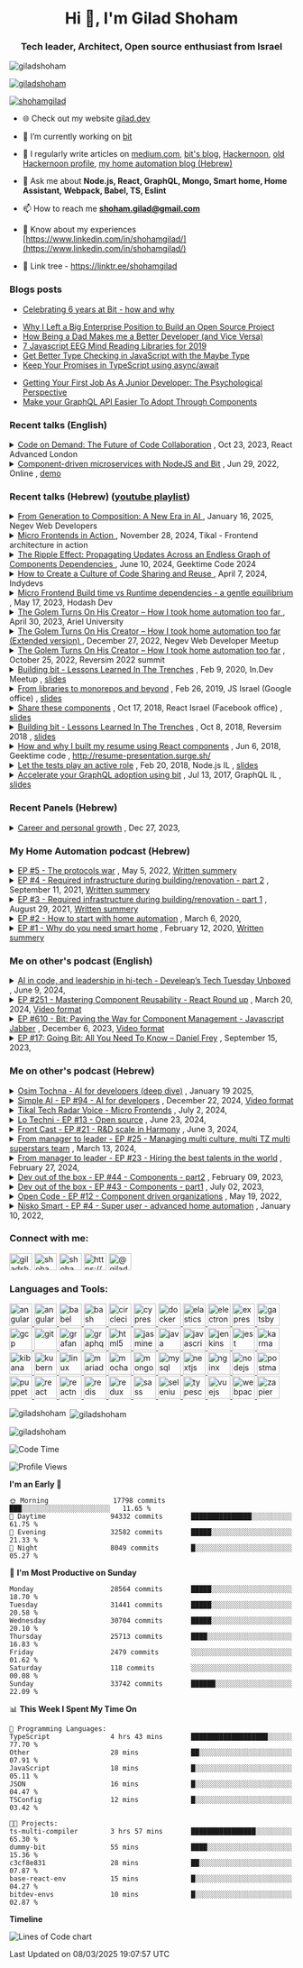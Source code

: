 <!--
**GiladShoham/GiladShoham** is a ✨ _special_ ✨ repository because its `README.md` (this file) appears on your GitHub profile.

Here are some ideas to get you started:

- 🔭 I’m currently working on ...
- 🌱 I’m currently learning ...
- 👯 I’m looking to collaborate on ...
- 🤔 I’m looking for help with ...
- 💬 Ask me about ...
- 📫 How to reach me: ...
- 😄 Pronouns: ...
- ⚡ Fun fact: ...
-->

<h1 align="center">Hi 👋, I'm Gilad Shoham</h1>
<h3 align="center">Tech leader, Architect, Open source enthusiast from Israel</h3>

<p align="left"> <img src="https://komarev.com/ghpvc/?username=giladshoham&label=Profile%20views&color=0e75b6&style=flat-square" alt="giladshoham" /> </p>

<p align="left"> <a href="https://github.com/ryo-ma/github-profile-trophy"><img src="https://github-profile-trophy.vercel.app/?username=giladshoham" alt="giladshoham" /></a> </p>

<p align="left"> <a href="https://x.com/shohamgilad" target="blank"><img src="https://img.shields.io/twitter/follow/shohamgilad?logo=x&style=for-the-badge" alt="shohamgilad" /></a> </p>

- 🌐 Check out my website [gilad.dev](https://gilad.dev)  

- 🔭 I’m currently working on [bit](https://github.com/teambit/bit)

- 📝 I regularly write articles on [medium.com](https://medium.com/@giladshoham), [bit's blog](https://bit.cloud/blog/author/shohamgilad), [Hackernoon](https://hackernoon.com/u/shohamgilad), [old Hackernoon profile](https://hackernoon.com/u/giladshoham), [my home automation blog (Hebrew)](https://dira-lehaskil.com/)

- 💬 Ask me about **Node.js, React, GraphQL, Mongo, Smart home, Home Assistant, Webpack, Babel, TS, Eslint**

- 📫 How to reach me **shoham.gilad@gmail.com**

- 📄 Know about my experiences [https://www.linkedin.com/in/shohamgilad/](https://www.linkedin.com/in/shohamgilad/)

- 🔗 Link tree - https://linktr.ee/shohamgilad

### Blogs posts

- [Celebrating 6 years at Bit - how and why](https://bit.ly/6-years-bit)
<!-- BLOG-POST-LIST:START -->
- [Why I Left a Big Enterprise Position to Build an Open Source Project](https://blog.bitsrc.io/why-i-left-a-big-enterprise-position-to-build-an-open-source-project-e6958c810745?source=rss-8311225defe2------2)
- [How Being a Dad Makes me a Better Developer &lpar;and Vice Versa&rpar;](https://medium.com/hackernoon/how-being-a-dad-makes-me-a-better-developer-and-vice-versa-85a92884eeaf?source=rss-8311225defe2------2)
- [7 Javascript EEG Mind Reading Libraries for 2019](https://blog.bitsrc.io/7-javascript-eeg-mind-reading-libraries-for-2018-9a8e28544cd7?source=rss-8311225defe2------2)
- [Get Better Type Checking in JavaScript with the Maybe Type](https://blog.bitsrc.io/get-better-type-checking-in-javascript-with-the-maybe-type-e7f70b23b505?source=rss-8311225defe2------2)
- [Keep Your Promises in TypeScript using async/await](https://blog.bitsrc.io/keep-your-promises-in-typescript-using-async-await-7bdc57041308?source=rss-8311225defe2------2)
<!-- BLOG-POST-LIST:END -->
- [Getting Your First Job As A Junior Developer: The Psychological Perspective](https://bit.ly/juniors-hire)
- [Make your GraphQL API Easier To Adopt Through Components](https://bit.ly/graphql-api-components)

### Recent talks (English)  

<details>
  <summary>
    <a href="https://bit.ly/react-advanced-cod">Code on Demand: The Future of Code Collaboration</a>
    <span>, Oct 23, 2023, React Advanced London</span>
  </summary>
  <div>
What if you could use code the same way you use Netflix or Spotify?

Imagine your entire code base organized as small components on the cloud, where you can import only what you need into any workspace. In fact, you can create an ad hoc workspace where you can use and modify only the components you need and export them back.

In order to use code on demand, components need to be independent entities, which means that they have to include their source code, configuration and dependencies. This allows you to version them independently and import them into small dynamic workspaces which are then made much easier to navigate, setup and build. Independent component versioning also makes for independent teams, because this separates publishing updates from consuming them.

When all your organization’s components are in the cloud, teams can discover them, discuss changes and visualize relationships, making collaboration between teams much simpler.

Alongside its many advantages, this paradigm shift brings about considerable challenges, which may explain why this is not the standard way to manage code today. This talk is about the tools and methodologies required to overcome these challenges.

  </div>
</details>

<details>
  <summary>
    <a href="https://bit.ly/cd-ms">Component-driven microservices with NodeJS and Bit</a>
    <span>, Jun 29, 2022, Online ,</span>
    <a href="https://bit.cloud/shohamgilad/ms-demo">demo</a>
  </summary>
  <div>
We all love components on the frontend, but have you tried them on the backend?

In this live coding session, Gilad, Bit's VP R&D, will show you how to compose component-driven microservices using NodeJS, Express and Bit. 

Join him to learn how to:
- Compose 2 component-driven microservices from scratch.
- Easily add, modify, and remove components from your services.
- Share managed components between services to radically speed up backend development. 
- Easily manage dependencies and updates between components and services.
- Gradually build a reusable toolbox of backend components.
- Modify and update components in the context of another service or project.
- Avoid configs and have a smooth dev experience.


  </div>
</details>

### Recent talks (Hebrew) (<a href="https://bit.ly/gilad-shoham-talks">youtube playlist</a>) 
<details>
  <summary>
    <a href="https://bit.ly/nwd-ai">
From Generation to Composition: A New Era in AI
    </a>
    <span>, January 16, 2025, Negev Web Developers</span>
  </summary>
  <div>
AI code generators excel in benchmarks but often fall short in the real world. Why haven’t they revolutionized development? Because they generate code snippets that lack context, duplicate functionality, require manual integration, and can introduce errors.
This talk presents a new approach to code generation that reuses existing code, follows company standards, tests for impact, and generates fully executable components ready for integration.
  </div>
</details>

<details>
  <summary>
    <a href="https://bit.ly/mf-in-action">
Micro Frontends in Action
    </a>
    <span>, November 28, 2024, Tikal - Frontend architecture in action</span>
  </summary>
  <div>
Join Gilad, from Bit, as he shares practical insights from helping organizations of various sizes transition from monolithic frontends to micro frontends. Drawing from real-world examples, this talk will explore what worked, what didn’t, and how his team approached breaking down large frontends into modular, scalable components. Attendees will gain a deeper understanding of different approaches like runtime vs. build time composition, the pros and cons of each, and key questions to consider when choosing the right architecture for their needs.
  </div>
</details>

<details>
  <summary>
    <a href="https://bit.ly/ripple-geektime">
The Ripple Effect: Propagating Updates Across an Endless Graph of Components Dependencies
    </a>
    <span>, June 10, 2024, Geektime Code 2024</span>
  </summary>
  <div>
Component-driven development is an increasingly popular development strategy. It enables autonomous teams to simultaneously deliver components that are independently built and versioned. 

The composition of independent components, from the most elementary ones all the way to full systems, generates large and complex graphs of dependencies. Updating a single component can cause a ‘ripple effect’ where multiple composite components, at different levels of the composition hierarchies, are affected. This talk is about some of the challenges of propagating these updates at scale and proposed solutions, such as:

1. How you can automate updates across a massive dependency graph and still feel safe with your updates (and why SemVer is not enough).
2. How to optimize update propagation times.
3. How to communicate and collaborate over updates like breaking API changes or deprecations.
4. How to gain insights into the relations between your organization’s code components, teams and products
5. How to enforce policies using the organization’s dependency graph.

Implementing such solutions can vastly improve an organization’s dev velocity and product consistency and stability.
  </div>
</details>

<details>
  <summary>
    <a href="https://bit.ly/indydevs-webinar">
How to Create a Culture of Code Sharing and Reuse
    </a>
    <span>, April 7, 2024, Indydevs</span>
  </summary>
  <div>
Let's build an easy, repeatable, and fun developer experience to share code, promote collaboration, and achieve consistency across apps and services.
  </div>
</details>

<details>
  <summary>
    <a href="https://bit.ly/yt-mf-build-run-time-hodash">
Micro Frontend Build time vs Runtime dependencies - a gentle equilibrium
    </a>
    <span>, May 17, 2023, Hodash Dev</span>
  </summary>
  <div>
Microservices architecture has been a popular approach for developing complex backend services, but what about the front-end? Enter micro frontends, an emerging concept that breaks down monolithic front-end code into smaller, more manageable pieces. Each micro frontend is a self-contained unit with its own codebase, development team, and set of dependencies. 
Unlike backend microservices, micro frontends end up being composed into a single frontend application. 

There are two main phases where micro frontends can converge into a single application. Some organizations prefer to compose their micro frontends in the client at runtime, while others choose to bundle them together during the build process. This talk will explore the tradeoff between these approaches, examining factors such as team independence, time to ship to production, safe updates, runtime performance, and bundle optimization. 

I will demonstrate how we combined these approaches in my organization and will share some tools and processes that will allow you to enjoy the benefits of both worlds.
  </div>
</details>

<details>
  <summary>
    <a href="https://bit.ly/yt-ariel-talk)">
      The Golem Turns On His Creator – How I took home automation too far
    </a>
    <span>, April 30, 2023, Ariel University</span>
  </summary>
  <div>
How smart should you make your house?
    
Ever wished you can automate everything in your home? Really everything?
    
For 5 years I’ve been radically automating my house: It finds my phone and reports its location when I ask, it starts boiling water when my baby starts to cry, and it calls my phone when my spouse calls me downstairs.
    
I won’t lie, it’s pretty awesome.
    
But a smart home is a powerful servant and a dangerous master.
    
My home has become a weapon for my kids against me. It tried to sabotage my marriage. It even made me live in the dark. But I survived.
In this talk, I will share my experience and raw footage of an experiment gone too far. Together we’ll try to create a useful toolbox of does and don’ts for the brave smart home engineer.

  </div>
</details>

<details>
  <summary>
    <a href="https://bit.ly/nwd-smart-home)">
      The Golem Turns On His Creator – How I took home automation too far (Extended version)
    </a>
    <span>, December 27, 2022, Negev Web Developer Meetup</span>
  </summary>
  <div>
How smart should you make your house?
    
Ever wished you can automate everything in your home? Really everything?
    
For 5 years I’ve been radically automating my house: It finds my phone and reports its location when I ask, it starts boiling water when my baby starts to cry, and it calls my phone when my spouse calls me downstairs.
    
I won’t lie, it’s pretty awesome.
    
But a smart home is a powerful servant and a dangerous master.
    
My home has become a weapon for my kids against me. It tried to sabotage my marriage. It even made me live in the dark. But I survived.
In this talk, I will share my experience and raw footage of an experiment gone too far. Together we’ll try to create a useful toolbox of does and don’ts for the brave smart home engineer.
    
This extended version includs a live demo with me demonstrate a live spin-up of a home assistant using Docker Compose, with some assistance from the GPT3 chat. I even created an automation that changes the color of a lamp when my Mac is connected or disconnected from a power source.
  </div>
</details>

<details>
  <summary>
    <a href="https://bit.ly/rs22-smart-home-video">The Golem Turns On His Creator – How I took home automation too far</a>
    <span>, October 25, 2022, Reversim 2022 summit</span>
  </summary>
  <div>
How smart should you make your house?
    
Ever wished you can automate everything in your home? Really everything?
    
For 5 years I’ve been radically automating my house: It finds my phone and reports its location when I ask, it starts boiling water when my baby starts to cry, and it calls my phone when my spouse calls me downstairs.
    
I won’t lie, it’s pretty awesome.
    
But a smart home is a powerful servant and a dangerous master.
    
My home has become a weapon for my kids against me. It tried to sabotage my marriage. It even made me live in the dark. But I survived.
In this talk, I will share my experience and raw footage of an experiment gone too far. Together we’ll try to create a useful toolbox of does and don’ts for the brave smart home engineer.

  </div>
</details>

<details>
  <summary>
    <a href="https://bit.ly/in-dev-video">Building bit - Lessons Learned In The Trenches</a>
    <span>, Feb 9, 2020, In.Dev Meetup ,</span>
    <a href="http://bit.ly/in-dev">slides</a>
  </summary>
  <div>
More of today's applications are being built from smaller components and modules. However, the workflow around building with smaller components can also generate a lot of overhead. Bit is an open source project which helps developers discover, use and collaborate on shared components while distributing the development process itself.

In this talk I will introduce Bit, talk about the challenges and opportunities of building a core piece of your technology with the community, the challenges of having to play hand in hand with the rapidly-changing open source ecosystem (from Git & NPM to Webpack and React) and share some insights for teams who want to open source some of their projects

  </div>
</details>

<details>
  <summary>
    <a href="https://bit.ly/SharingInTheWildVid">From libraries to monorepos and beyond</a>
    <span>, Feb 26, 2019, JS Israel (Google office) ,</span>
    <a href="http://bit.ly/SharingInTheWildSlides">slides</a>
  </summary>
  <div>
Sharing components between apps speeds our development and provides a better experience for our users.The key to effective, scalable code-sharing lies in the architecture and tools we choose. In this talk I'll review the growth, pros and cons of this ecosystem from shared libraries through monorepos to new tools, and show a live demo of Bit- an open source project we created and use to share components between apps.
  </div>
</details>

<details>
  <summary>
    <a href="http://bit.ly/share-components">Share these components</a>
    <span>, Oct 17, 2018, React Israel (Facebook office) ,</span>
    <a href="http://bit.ly/share-components-slides">slides</a>
  </summary>
  <div>
React encourages us to compose our application's UI from smaller reusable components.

Every button, slider or card is a component while larger elements can be composed out of smaller components to create new applications.

But, what happens when we want to share and reuse these components?

In this talk, we'll dive into this question and learn how different architectures, from multi-repo to monorepo, affect our team's ability to share and reuse components. We'll explore how different tools in the ecosystem play a role in this use case, and learn how Bit can help us isolate and share large numbers of components, making them available to discover, use and develop anywhere in a distributed workflow. The session will include a live coding demo session and Q&A.

Gilad Shoham leads Bit's core open source team. He previously led a Javascript team at Sisense and is a lifelong contributor and speaker in the dev community.

  </div>
</details>

<details>
  <summary>
    <a href="https://bit.ly/reversim2018">Building bit - Lessons Learned In The Trenches</a>
    <span>, Oct 8, 2018, Reversim 2018 ,</span>
    <a href="http://bit.ly/reversim2018slides">slides</a>
  </summary>
  <div>
More of today's applications are being built from smaller components and modules. However, the workflow around building with smaller components can also generate a lot of overhead. Bit is an open source project which helps developers discover, use and collaborate on shared components while distributing the development process itself.

In this talk I will introduce Bit, talk about the challenges and opportunities of building a core piece of your technology with the community, the challenges of having to play hand in hand with the rapidly-changing open source ecosystem (from Git & NPM to Webpack and React) and share some insights for teams who want to open source some of their projects

  </div>
</details>

<details>
  <summary>
    <a href="https://bit.ly/react-resume">How and why I built my resume using React components</a>
    <span>, Jun 6, 2018, Geektime code ,</span>
    <a href="https://bit.ly/react-resume-slides">http://resume-presentation.surge.sh/</a>
  </summary>
  <div>
In this talk, I’ll talk about why building an online resume site is a good idea, how it can increase your chances to get a job , and why React is a great tool for this purpose.

I’ll give a live demonstration of a tool that can help you build those components easily and view them beautifully rendered in seconds.

</div>
</details>

<details>
  <summary>
    <a href="https://bit.ly/tests-role">Let the tests play an active role</a>
    <span>, Feb 20, 2018, Node.js IL ,</span>
    <a href="https://bit.ly/tests-role-slides">slides</a>
  </summary>
  <div>
This talk will change everything you know about testing.You’re used to thinking about tests as a passive tool which helps you learn about your application’s state.In this talk, I’ll show you how to take testing to the next level where tests can actually change your code, and become an active player in your development process.I will also talk about the relation between code modularity and writing tests, and show a live demo of how with the right tools you can adopt this approach today.
  </div>
</details>

<details>
  <summary>
    <a href="https://bit.ly/GQL-adoption">Accelerate your GraphQL adoption using bit</a>
    <span>, Jul 13, 2017, GraphQL IL ,</span>
    <a href="https://bit.ly/GQL-adoption-slides">slides</a>
  </summary>
  <div>
This talk is about making the GraphQL consumer happier, which will serve our goal as publishers, to increase adoption.

During this talk, I’ll describe a way for an organization to use components as a way to accelerate its GraphQL adoption. This GraphQL can be a public to everyone or public to the organization only.

I’ll describe the current problems with publishing and adopting APIs, and demonstrate a live demo of integrating GitHub GraphQL into my own project in few minutes by using components pre built by the publisher, without the need of reading any documentation (which as developers we hate doing).

  </div>
</details>

### Recent Panels (Hebrew)
<details>
  <summary>
    <a href="https://bit.ly/career-panel-zoom">Career and personal growth</a>
    <span>, Dec 27, 2023,</span>
  </summary>
  <div>
  </div>
</details>


### My Home Automation podcast (Hebrew)
<details>
  <summary>
    <a href="https://bit.ly/dira_lehaskil_ep5">EP #5 - The protocols war</a>
    <span>, May 5, 2022,</span>
    <a href="https://bit.ly/dira_lehaskil_ep5_summery">Written summery</a>
  </summary>
  <div>
  </div>
</details>
<details>
  <summary>
    <a href="https://bit.ly/dira_lehaskil-ep4">EP #4 - Required infrastructure during building/renovation - part 2</a>
    <span>, September 11, 2021,</span>
    <a href="https://bit.ly/dira_lehaskil_ep3-4_summery">Written summery</a>
  </summary>
  <div>
  </div>
</details>
<details>
  <summary>
    <a href="https://bit.ly/dira_lehaskil_ep3">EP #3 - Required infrastructure during building/renovation - part 1</a>
    <span>, August 29, 2021,</span>
    <a href="https://bit.ly/dira_lehaskil_ep3-4_summery">Written summery</a>
  </summary>
  <div>
  </div>
</details>
<details>
  <summary>
    <a href="https://bit.ly/dira_lehaskil-ep2">EP #2 - How to start with home automation</a>
    <span>, March 6, 2020,</span>
  </summary>
  <div>
  </div>
</details>
<details>
  <summary>
    <a href="https://bit.ly/dira_lehaskil-ep1">EP #1 - Why do you need smart home</a>
    <span>, February 12, 2020,</span>
    <a href="http://bit.ly/dira_lehaskil_ep1_summery">Written summery</a>
  </summary>
  <div>
  </div>
</details>

### Me on other's podcast (English)
<details>
  <summary>
    <a href="https://bit.ly/develeap-TT-podcast-main">AI in code, and leadership in hi-tech - Develeap’s Tech Tuesday Unboxed</a>
    <span>, June 9, 2024,</span>
  </summary>
  <div>
  </div>
</details>
<details>
  <summary>
    <a href="https://bit.ly/rru251-main">EP #251 - Mastering Component Reusability - React Round up</a>
    <span>, March 20, 2024,</span>
    <a href="https://bit.ly/rru-fb-live">Video format</a>
  </summary>
  <div>
  </div>
</details>
<details>
  <summary>
    <a href="https://bit.ly/js-jabber-bit-main">EP #610 - Bit: Paving the Way for Component Management - Javascript Jabber</a>
    <span>, December 6, 2023,</span>
    <a href="https://bit.ly/js-jabber-bit-yt">Video format</a>
  </summary>
  <div>
  </div>
</details>
<details>
  <summary>
    <a href="https://bit.ly/daniel-frey-bit">EP #17: Going Bit: All You Need To Know – Daniel Frey</a>
    <span>, September 15, 2023,</span>
  </summary>
  <div>
  </div>
</details>

### Me on other's podcast (Hebrew)
<details>
  <summary>
    <a href="https://bit.ly/osim-tochna-podlink">Osim Tochna - AI for developers (deep dive)</a>
    <span>, January 19 2025,</span>
  </summary>
  <div>
  </div>
</details>

<details>
  <summary>
    <a href="https://bit.ly/simple_ai_podlink">Simple AI - EP #94 - AI for developers</a>
    <span>, December 22, 2024,</span>
    <a href="https://bit.ly/simple_ai_yt">Video format</a>
  </summary>
  <div>
  </div>
</details>

<details>
  <summary>
    <a href="https://bit.ly/tech-radar-mf-soundcloud">Tikal Tech Radar Voice - Micro Frontends</a>
    <span>, July 2, 2024,</span>
  </summary>
  <div>
  </div>
</details>

<details>
  <summary>
    <a href="https://bit.ly/lo-techni-main">Lo Techni - EP #13 - Open source</a>
    <span>, June 23, 2024,</span>
  </summary>
  <div>
  </div>
</details>
<details>
  <summary>
    <a href="https://bit.ly/develeap-TT-podcast-main">Front Cast - EP #21 - R&D scale in Harmony</a>
    <span>, June 3, 2024,</span>
  </summary>
  <div>
  </div>
</details>
<details>
  <summary>
    <a href="https://bit.ly/manager-to-leader-ep25">From manager to leader - EP #25 - Managing multi culture, multi TZ multi superstars team</a>
    <span>, March 13, 2024,</span>
  </summary>
  <div>
  </div>
</details>
<details>
  <summary>
    <a href="https://bit.ly/manager-to-leader-ep23">From manager to leader - EP #23 - Hiring the best talents in the world</a>
    <span>, February 27, 2024,</span>
  </summary>
  <div>
  </div>
</details>
<details>
  <summary>
    <a href="https://bit.ly/dev-out-of-the-box-main-bit-part2">Dev out of the box - EP #44 - Components - part2</a>
    <span>, February 09, 2023,</span>
  </summary>
  <div>
  </div>
</details>
<details>
  <summary>
    <a href="https://bit.ly/dev-out-of-the-box-buzzsprout-bit-part1">Dev out of the box - EP #43 - Components - part1</a>
    <span>, July 02, 2023,</span>
  </summary>
  <div>
  </div>
</details>
<details>
  <summary>
    <a href="https://bit.ly/open-kod-pod-ep12-podbean">Open Code - EP #12 - Component driven organizations</a>
    <span>, May 19, 2022,</span>
  </summary>
  <div>
  </div>
</details>
<details>
  <summary>
    <a href="https://bit.ly/nisko-smart-ep4-podbean">Nisko Smart - EP #4 - Super user - advanced home automation</a>
    <span>, January 10, 2022,</span>
  </summary>
  <div>
  </div>
</details>

<h3 align="left">Connect with me:</h3>
<p align="left">
  <a href="https://dev.to/giladshoham" target="blank"><img align="center"
      src="https://raw.githubusercontent.com/GiladShoham/GiladShoham/main/assets/dev-to.svg" alt="giladshoham" height="30"
      width="40" /></a>
  <a href="https://x.com/shohamgilad" target="blank"><img align="center"
      src="https://raw.githubusercontent.com/GiladShoham/GiladShoham/main/assets/x-white.svg"
      alt="shohamgilad" height="30" width="40" /></a>
  <a href="https://linkedin.com/in/shohamgilad" target="blank"><img align="center"
      src="https://raw.githubusercontent.com/rahuldkjain/github-profile-readme-generator/master/src/images/icons/Social/linked-in-alt.svg"
      alt="shohamgilad" height="30" width="40" /></a>
  <a href="https://fb.com/https://www.facebook.com/gilad.shoham/" target="blank"><img align="center"
      src="https://raw.githubusercontent.com/rahuldkjain/github-profile-readme-generator/master/src/images/icons/Social/facebook.svg"
      alt="https://www.facebook.com/gilad.shoham/" height="30" width="40" /></a>
  <a href="https://medium.com/@giladshoham" target="blank"><img align="center"
      src="https://raw.githubusercontent.com/rahuldkjain/github-profile-readme-generator/master/src/images/icons/Social/medium.svg"
      alt="@giladshoham" height="30" width="40" /></a>
</p>

<h3 align="left">Languages and Tools:</h3>
<p align="left"> <a href="https://angular.io" target="_blank"> <img
      src="https://angular.io/assets/images/logos/angular/angular.svg" alt="angular" width="40" height="40" /> </a> <a
    href="https://angular.io" target="_blank"> <img
      src="https://raw.githubusercontent.com/devicons/devicon/master/icons/angularjs/angularjs-original-wordmark.svg"
      alt="angularjs" width="40" height="40" /> </a> <a href="https://babeljs.io/" target="_blank"> <img
      src="https://www.vectorlogo.zone/logos/babeljs/babeljs-icon.svg" alt="babel" width="40" height="40" /> </a> <a
    href="https://www.gnu.org/software/bash/" target="_blank"> <img
      src="https://www.vectorlogo.zone/logos/gnu_bash/gnu_bash-icon.svg" alt="bash" width="40" height="40" /> </a> <a
    href="https://circleci.com" target="_blank"> <img src="https://www.vectorlogo.zone/logos/circleci/circleci-icon.svg"
      alt="circleci" width="40" height="40" /> </a> <a href="https://www.cypress.io" target="_blank"> <img
      src="https://raw.githubusercontent.com/simple-icons/simple-icons/6e46ec1fc23b60c8fd0d2f2ff46db82e16dbd75f/icons/cypress.svg"
      alt="cypress" width="40" height="40" /> </a> <a href="https://www.docker.com/" target="_blank"> <img
      src="https://raw.githubusercontent.com/devicons/devicon/master/icons/docker/docker-original-wordmark.svg"
      alt="docker" width="40" height="40" /> </a> <a href="https://www.elastic.co" target="_blank"> <img
      src="https://www.vectorlogo.zone/logos/elastic/elastic-icon.svg" alt="elasticsearch" width="40" height="40" />
  </a> <a href="https://www.electronjs.org" target="_blank"> <img
      src="https://raw.githubusercontent.com/devicons/devicon/master/icons/electron/electron-original.svg"
      alt="electron" width="40" height="40" /> </a> <a href="https://expressjs.com" target="_blank"> <img
      src="https://raw.githubusercontent.com/devicons/devicon/master/icons/express/express-original-wordmark.svg"
      alt="express" width="40" height="40" /> </a> <a href="https://www.gatsbyjs.com/" target="_blank"> <img
      src="https://www.vectorlogo.zone/logos/gatsbyjs/gatsbyjs-icon.svg" alt="gatsby" width="40" height="40" /> </a> <a
    href="https://cloud.google.com" target="_blank"> <img
      src="https://www.vectorlogo.zone/logos/google_cloud/google_cloud-icon.svg" alt="gcp" width="40" height="40" />
  </a> <a href="https://git-scm.com/" target="_blank"> <img
      src="https://www.vectorlogo.zone/logos/git-scm/git-scm-icon.svg" alt="git" width="40" height="40" /> </a> <a
    href="https://grafana.com" target="_blank"> <img src="https://www.vectorlogo.zone/logos/grafana/grafana-icon.svg"
      alt="grafana" width="40" height="40" /> </a> <a href="https://graphql.org" target="_blank"> <img
      src="https://www.vectorlogo.zone/logos/graphql/graphql-icon.svg" alt="graphql" width="40" height="40" /> </a> <a
    href="https://www.w3.org/html/" target="_blank"> <img
      src="https://raw.githubusercontent.com/devicons/devicon/master/icons/html5/html5-original-wordmark.svg"
      alt="html5" width="40" height="40" /> </a> <a href="https://jasmine.github.io/" target="_blank"> <img
      src="https://www.vectorlogo.zone/logos/jasmine/jasmine-icon.svg" alt="jasmine" width="40" height="40" /> </a> <a
    href="https://www.java.com" target="_blank"> <img
      src="https://raw.githubusercontent.com/devicons/devicon/master/icons/java/java-original.svg" alt="java" width="40"
      height="40" /> </a> <a href="https://developer.mozilla.org/en-US/docs/Web/JavaScript" target="_blank"> <img
      src="https://raw.githubusercontent.com/devicons/devicon/master/icons/javascript/javascript-original.svg"
      alt="javascript" width="40" height="40" /> </a> <a href="https://www.jenkins.io" target="_blank"> <img
      src="https://www.vectorlogo.zone/logos/jenkins/jenkins-icon.svg" alt="jenkins" width="40" height="40" /> </a> <a
    href="https://jestjs.io" target="_blank"> <img src="https://www.vectorlogo.zone/logos/jestjsio/jestjsio-icon.svg"
      alt="jest" width="40" height="40" /> </a> <a href="https://karma-runner.github.io/latest/index.html"
    target="_blank"> <img
      src="https://raw.githubusercontent.com/detain/svg-logos/780f25886640cef088af994181646db2f6b1a3f8/svg/karma.svg"
      alt="karma" width="40" height="40" /> </a> <a href="https://www.elastic.co/kibana" target="_blank"> <img
      src="https://www.vectorlogo.zone/logos/elasticco_kibana/elasticco_kibana-icon.svg" alt="kibana" width="40"
      height="40" /> </a> <a href="https://kubernetes.io" target="_blank"> <img
      src="https://www.vectorlogo.zone/logos/kubernetes/kubernetes-icon.svg" alt="kubernetes" width="40" height="40" />
  </a> <a href="https://www.linux.org/" target="_blank"> <img
      src="https://raw.githubusercontent.com/devicons/devicon/master/icons/linux/linux-original.svg" alt="linux"
      width="40" height="40" /> </a> <a href="https://mariadb.org/" target="_blank"> <img
      src="https://www.vectorlogo.zone/logos/mariadb/mariadb-icon.svg" alt="mariadb" width="40" height="40" /> </a> <a
    href="https://mochajs.org" target="_blank"> <img src="https://www.vectorlogo.zone/logos/mochajs/mochajs-icon.svg"
      alt="mocha" width="40" height="40" /> </a> <a href="https://www.mongodb.com/" target="_blank"> <img
      src="https://raw.githubusercontent.com/devicons/devicon/master/icons/mongodb/mongodb-original-wordmark.svg"
      alt="mongodb" width="40" height="40" /> </a> <a href="https://www.mysql.com/" target="_blank"> <img
      src="https://raw.githubusercontent.com/devicons/devicon/master/icons/mysql/mysql-original-wordmark.svg"
      alt="mysql" width="40" height="40" /> </a> <a href="https://nextjs.org/" target="_blank"> <img
      src="https://images.ctfassets.net/23aumh6u8s0i/c04wENP3FnbevwdWzrePs/1e2739fa6d0aa5192cf89599e009da4e/nextjs" alt="nextjs" width="40" height="40" /> </a> <a
    href="https://www.nginx.com" target="_blank"> <img
      src="https://raw.githubusercontent.com/devicons/devicon/master/icons/nginx/nginx-original.svg" alt="nginx"
      width="40" height="40" /> </a> <a href="https://nodejs.org" target="_blank"> <img
      src="https://raw.githubusercontent.com/devicons/devicon/master/icons/nodejs/nodejs-original-wordmark.svg"
      alt="nodejs" width="40" height="40" /> </a> <a href="https://postman.com" target="_blank"> <img
      src="https://www.vectorlogo.zone/logos/getpostman/getpostman-icon.svg" alt="postman" width="40" height="40" />
  </a> <a href="https://github.com/puppeteer/puppeteer" target="_blank"> <img
      src="https://www.vectorlogo.zone/logos/pptrdev/pptrdev-official.svg" alt="puppeteer" width="40" height="40" />
  </a> <a href="https://reactjs.org/" target="_blank"> <img
      src="https://raw.githubusercontent.com/devicons/devicon/master/icons/react/react-original-wordmark.svg"
      alt="react" width="40" height="40" /> </a> <a href="https://reactnative.dev/" target="_blank"> <img
      src="https://reactnative.dev/img/header_logo.svg" alt="reactnative" width="40" height="40" /> </a> <a
    href="https://redis.io" target="_blank"> <img
      src="https://raw.githubusercontent.com/devicons/devicon/master/icons/redis/redis-original-wordmark.svg"
      alt="redis" width="40" height="40" /> </a> <a href="https://redux.js.org" target="_blank"> <img
      src="https://raw.githubusercontent.com/devicons/devicon/master/icons/redux/redux-original.svg" alt="redux"
      width="40" height="40" /> </a> <a href="https://sass-lang.com" target="_blank"> <img
      src="https://raw.githubusercontent.com/devicons/devicon/master/icons/sass/sass-original.svg" alt="sass" width="40"
      height="40" /> </a> <a href="https://www.selenium.dev" target="_blank"> <img
      src="https://raw.githubusercontent.com/detain/svg-logos/780f25886640cef088af994181646db2f6b1a3f8/svg/selenium-logo.svg"
      alt="selenium" width="40" height="40" /> </a> <a href="https://www.typescriptlang.org/" target="_blank"> <img
      src="https://raw.githubusercontent.com/devicons/devicon/master/icons/typescript/typescript-original.svg"
      alt="typescript" width="40" height="40" /> </a> <a href="https://vuejs.org/" target="_blank"> <img
      src="https://raw.githubusercontent.com/devicons/devicon/master/icons/vuejs/vuejs-original-wordmark.svg"
      alt="vuejs" width="40" height="40" /> </a> <a href="https://webpack.js.org" target="_blank"> <img
      src="https://raw.githubusercontent.com/devicons/devicon/d00d0969292a6569d45b06d3f350f463a0107b0d/icons/webpack/webpack-original-wordmark.svg"
      alt="webpack" width="40" height="40" /> </a> <a href="https://zapier.com" target="_blank"> <img
      src="https://www.vectorlogo.zone/logos/zapier/zapier-icon.svg" alt="zapier" width="40" height="40" /> </a> </p>

<p><img align="left"
    src="https://github-readme-stats-giladshoham.vercel.app/api/top-langs?username=giladshoham&exclude_repo=RedRock&show_icons=true&theme=vision-friendly-dark&locale=en&layout=compact"
    alt="giladshoham" /></p>

<p>&nbsp;<img align="center"
    src="https://github-readme-stats-giladshoham.vercel.app/api?username=giladshoham&show_icons=true&theme=vision-friendly-dark&locale=en"
    alt="giladshoham" /></p>

<p><img align="center" src="https://github-readme-streak-stats.herokuapp.com/?user=giladshoham&theme=dark"
    alt="giladshoham" /></p>
    
<!--START_SECTION:waka-->
![Code Time](http://img.shields.io/badge/Code%20Time-5%2C315%20hrs%2025%20mins-blue)

![Profile Views](http://img.shields.io/badge/Profile%20Views-2-blue)

**I'm an Early 🐤** 

```text
🌞 Morning                17798 commits       ███░░░░░░░░░░░░░░░░░░░░░░   11.65 % 
🌆 Daytime                94332 commits       ███████████████░░░░░░░░░░   61.75 % 
🌃 Evening                32582 commits       █████░░░░░░░░░░░░░░░░░░░░   21.33 % 
🌙 Night                  8049 commits        █░░░░░░░░░░░░░░░░░░░░░░░░   05.27 % 
```
📅 **I'm Most Productive on Sunday** 

```text
Monday                   28564 commits       █████░░░░░░░░░░░░░░░░░░░░   18.70 % 
Tuesday                  31441 commits       █████░░░░░░░░░░░░░░░░░░░░   20.58 % 
Wednesday                30704 commits       █████░░░░░░░░░░░░░░░░░░░░   20.10 % 
Thursday                 25713 commits       ████░░░░░░░░░░░░░░░░░░░░░   16.83 % 
Friday                   2479 commits        ░░░░░░░░░░░░░░░░░░░░░░░░░   01.62 % 
Saturday                 118 commits         ░░░░░░░░░░░░░░░░░░░░░░░░░   00.08 % 
Sunday                   33742 commits       ██████░░░░░░░░░░░░░░░░░░░   22.09 % 
```


📊 **This Week I Spent My Time On** 

```text
💬 Programming Languages: 
TypeScript               4 hrs 43 mins       ███████████████████░░░░░░   77.70 % 
Other                    28 mins             ██░░░░░░░░░░░░░░░░░░░░░░░   07.91 % 
JavaScript               18 mins             █░░░░░░░░░░░░░░░░░░░░░░░░   05.11 % 
JSON                     16 mins             █░░░░░░░░░░░░░░░░░░░░░░░░   04.47 % 
TSConfig                 12 mins             █░░░░░░░░░░░░░░░░░░░░░░░░   03.42 % 

🐱‍💻 Projects: 
ts-multi-compiler        3 hrs 57 mins       ████████████████░░░░░░░░░   65.30 % 
dummy-bit                55 mins             ████░░░░░░░░░░░░░░░░░░░░░   15.36 % 
c3cf8e831                28 mins             ██░░░░░░░░░░░░░░░░░░░░░░░   07.87 % 
base-react-env           15 mins             █░░░░░░░░░░░░░░░░░░░░░░░░   04.27 % 
bitdev-envs              10 mins             █░░░░░░░░░░░░░░░░░░░░░░░░   02.87 % 
```

**Timeline**

![Lines of Code chart](https://raw.githubusercontent.com/GiladShoham/GiladShoham/main/assets/bar_graph.png)


 Last Updated on 08/03/2025 19:07:57 UTC
<!--END_SECTION:waka-->
